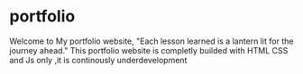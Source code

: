 # portfolio
Welcome to  My portfolio website,
"Each lesson learned is a lantern lit for the journey ahead."
This portfolio website is completly builded with HTML CSS and Js only ,it is continously underdevelopment 

